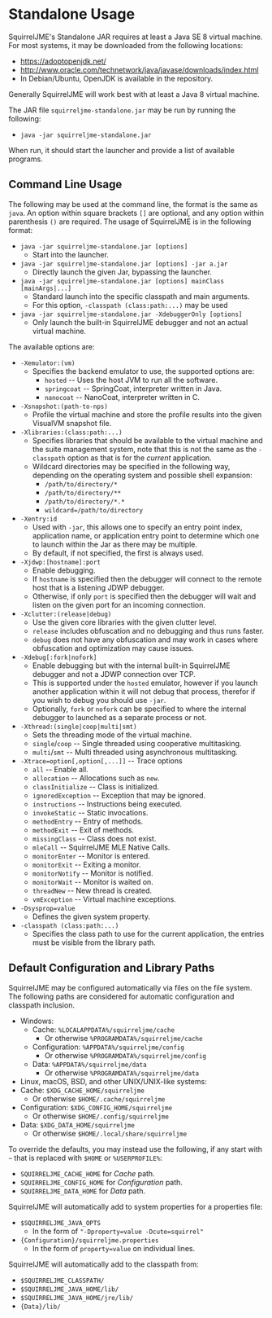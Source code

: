 # Standalone Usage

SquirrelJME's Standalone JAR requires at least a Java SE 8 virtual
machine. For most systems, it may be downloaded from the following locations:

 * <https://adoptopenjdk.net/>
 * <http://www.oracle.com/technetwork/java/javase/downloads/index.html>
 * In Debian/Ubuntu, OpenJDK is available in the repository.

Generally SquirrelJME will work best with at least a Java 8 virtual machine.

The JAR file `squirreljme-standalone.jar` may be run by running the following:

 * `java -jar squirreljme-standalone.jar`

When run, it should start the launcher and provide a list of available
programs.

## Command Line Usage

The following may be used at the command line, the format is the same
as `java`. An option within square brackets `[]` are optional, and
any option within parenthesis `()` are required. The usage of SquirrelJME is
in the following format:

 * `java -jar squirreljme-standalone.jar [options]`
   * Start into the launcher. 
 * `java -jar squirreljme-standalone.jar [options] -jar a.jar`
   * Directly launch the given Jar, bypassing the launcher. 
 * `java -jar squirreljme-standalone.jar [options] mainClass [mainArgs|...]`
   * Standard launch into the specific classpath and main arguments.
   * For this option, `-classpath (class:path:...)` may be used
 * `java -jar squirreljme-standalone.jar -XdebuggerOnly [options]`
   * Only launch the built-in SquirrelJME debugger and not an actual virtual
     machine.

The available options are:

 * `-Xemulator:(vm)`
   * Specifies the backend emulator to use, the supported options are:
     * `hosted` -- Uses the host JVM to run all the software.
     * `springcoat` -- SpringCoat, interpreter written in Java.
     * `nanocoat` -- NanoCoat, interpreter written in C.
 * `-Xsnapshot:(path-to-nps)`
   * Profile the virtual machine and store the profile results into the
     given VisualVM snapshot file.
 * `-Xlibraries:(class:path:...)`
   * Specifies libraries that should be available to the virtual machine
     and the suite management system, note that this is not the same as
     the `-classpath` option as that is for the _current_ application.
   * Wildcard directories may be specified in the following way, depending
     on the operating system and possible shell expansion:
     * `/path/to/directory/*`
     * `/path/to/directory/**`
     * `/path/to/directory/*.*`
     * `wildcard=/path/to/directory`
 * `-Xentry:id`
   * Used with `-jar`, this allows one to specify an entry point index,
     application name, or application entry point to determine which one to
     launch within the Jar as there may be multiple.
   * By default, if not specified, the first is always used.
 * `-Xjdwp:[hostname]:port`
   * Enable debugging.
   * If `hostname` is specified then the debugger will connect to the
     remote host that is a listening JDWP debugger.
   * Otherwise, if only `port` is specified then the debugger will wait and
     listen on the given port for an incoming connection.
 * `-Xclutter:(release|debug)`
   * Use the given core libraries with the given clutter level.
   * `release` includes obfuscation and no debugging and thus runs faster.
   * `debug` does not have any obfuscation and may work in cases where
     obfuscation and optimization may cause issues.
 * `-Xdebug[:fork|nofork]`
   * Enable debugging but with the internal built-in SquirrelJME debugger and
     not a JDWP connection over TCP.
   * This is supported under the `hosted` emulator, however if you launch
     another application within it will not debug that process, therefor if
     you wish to debug you should use `-jar`.
   * Optionally, `fork` or `nofork` can be specified to where the
     internal debugger to launched as a separate process or not.
 * `-Xthread:(single|coop|multi|smt)`
   * Sets the threading mode of the virtual machine.
   * `single`/`coop` -- Single threaded using cooperative multitasking.
   * `multi`/`smt` -- Multi threaded using asynchronous multitasking.
 * `-Xtrace=option[,option[,...]]` -- Trace options
   * `all` -- Enable all.
   * `allocation` -- Allocations such as `new`.
   * `classInitialize` -- Class is initialized.
   * `ignoredException` -- Exception that may be ignored.
   * `instructions` -- Instructions being executed.
   * `invokeStatic` -- Static invocations.
   * `methodEntry` -- Entry of methods.
   * `methodExit` -- Exit of methods.
   * `missingClass` -- Class does not exist.
   * `mleCall` -- SquirrelJME MLE Native Calls.
   * `monitorEnter` -- Monitor is entered.
   * `monitorExit` -- Exiting a monitor.
   * `monitorNotify` -- Monitor is notified.
   * `monitorWait` -- Monitor is waited on.
   * `threadNew` -- New thread is created.
   * `vmException` -- Virtual machine exceptions.
 * `-Dsysprop=value`
   * Defines the given system property. 
 * `-classpath (class:path:...)`
   * Specifies the class path to use for the current application, the entries
     must be visible from the library path.

## Default Configuration and Library Paths

SquirrelJME may be configured automatically via files on the file system. The
following paths are considered for automatic configuration and classpath
inclusion.

 * Windows:
   * Cache: `%LOCALAPPDATA%/squirreljme/cache`
     * Or otherwise `%PROGRAMDATA%/squirreljme/cache`
   * Configuration: `%APPDATA%/squirreljme/config`
     * Or otherwise `%PROGRAMDATA%/squirreljme/config`
   * Data: `%APPDATA%/squirreljme/data`
     * Or otherwise `%PROGRAMDATA%/squirreljme/data`
 * Linux, macOS, BSD, and other UNIX/UNIX-like systems:
  * Cache: `$XDG_CACHE_HOME/squirreljme`
    * Or otherwise `$HOME/.cache/squirreljme`
  * Configuration: `$XDG_CONFIG_HOME/squirreljme`
    * Or otherwise `$HOME/.config/squirreljme`
  * Data: `$XDG_DATA_HOME/squirreljme`
    * Or otherwise `$HOME/.local/share/squirreljme`

To override the defaults, you may instead use the following, if any start
with `~` that is replaced with `$HOME` or `%USERPROFILE%`:

 * `SQUIRRELJME_CACHE_HOME` for _Cache_ path.
 * `SQUIRRELJME_CONFIG_HOME` for _Configuration_ path.
 * `SQUIRRELJME_DATA_HOME` for _Data_ path.

SquirrelJME will automatically add to system properties for a properties file:

 * `$SQUIRRELJME_JAVA_OPTS`
   * In the form of `"-Dproperty=value -Dcute=squirrel"`
 * `{Configuration}/squirreljme.properties`
   * In the form of `property=value` on individual lines.

SquirrelJME will automatically add to the classpath from:

 * `$SQUIRRELJME_CLASSPATH/`
 * `$SQUIRRELJME_JAVA_HOME/lib/`
 * `$SQUIRRELJME_JAVA_HOME/jre/lib/`
 * `{Data}/lib/`
